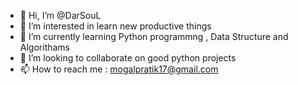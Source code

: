 - 👋 Hi, I’m @DarSouL
- 👀 I’m interested in learn new productive things
- 🌱 I’m currently learning Python programmng , Data Structure and Algorithams
- 💞️ I’m looking to collaborate on good python projects
- 📫 How to reach me : mogalpratik17@gmail.com

<!---
DarSouL/DarSouL is a ✨ special ✨ repository because its `README.md` (this file) appears on your GitHub profile.
You can click the Preview link to take a look at your changes.
--->

